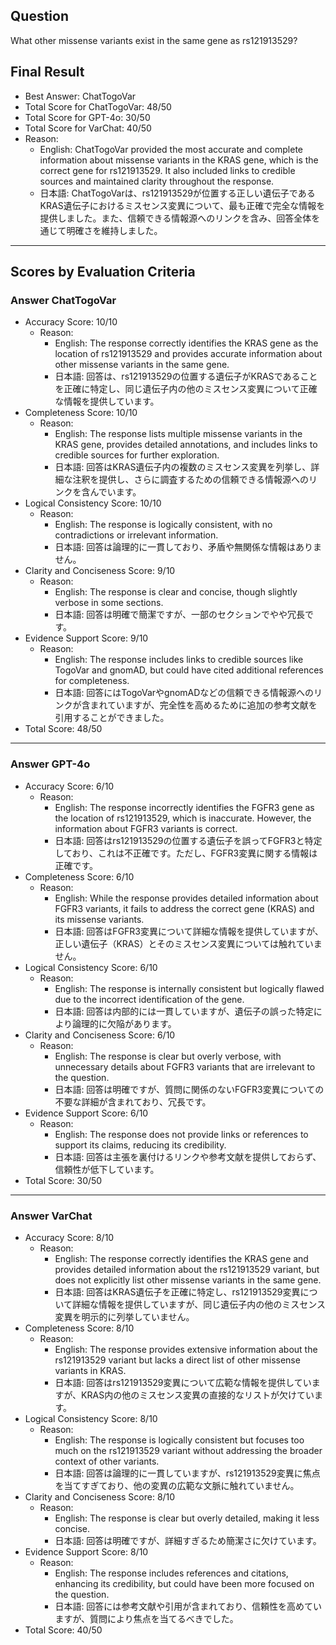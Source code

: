 ## Question

What other missense variants exist in the same gene as rs121913529?

## Final Result

- Best Answer: ChatTogoVar
- Total Score for ChatTogoVar: 48/50
- Total Score for GPT-4o: 30/50
- Total Score for VarChat: 40/50
- Reason:
  - English: ChatTogoVar provided the most accurate and complete information about missense variants in the KRAS gene, which is the correct gene for rs121913529. It also included links to credible sources and maintained clarity throughout the response.
  - 日本語: ChatTogoVarは、rs121913529が位置する正しい遺伝子であるKRAS遺伝子におけるミスセンス変異について、最も正確で完全な情報を提供しました。また、信頼できる情報源へのリンクを含み、回答全体を通じて明確さを維持しました。

---

## Scores by Evaluation Criteria

### Answer ChatTogoVar
- Accuracy Score: 10/10
  - Reason: 
    - English: The response correctly identifies the KRAS gene as the location of rs121913529 and provides accurate information about other missense variants in the same gene.
    - 日本語: 回答は、rs121913529の位置する遺伝子がKRASであることを正確に特定し、同じ遺伝子内の他のミスセンス変異について正確な情報を提供しています。
- Completeness Score: 10/10
  - Reason: 
    - English: The response lists multiple missense variants in the KRAS gene, provides detailed annotations, and includes links to credible sources for further exploration.
    - 日本語: 回答はKRAS遺伝子内の複数のミスセンス変異を列挙し、詳細な注釈を提供し、さらに調査するための信頼できる情報源へのリンクを含んでいます。
- Logical Consistency Score: 10/10
  - Reason: 
    - English: The response is logically consistent, with no contradictions or irrelevant information.
    - 日本語: 回答は論理的に一貫しており、矛盾や無関係な情報はありません。
- Clarity and Conciseness Score: 9/10
  - Reason: 
    - English: The response is clear and concise, though slightly verbose in some sections.
    - 日本語: 回答は明確で簡潔ですが、一部のセクションでやや冗長です。
- Evidence Support Score: 9/10
  - Reason: 
    - English: The response includes links to credible sources like TogoVar and gnomAD, but could have cited additional references for completeness.
    - 日本語: 回答にはTogoVarやgnomADなどの信頼できる情報源へのリンクが含まれていますが、完全性を高めるために追加の参考文献を引用することができました。
- Total Score: 48/50

---

### Answer GPT-4o
- Accuracy Score: 6/10
  - Reason: 
    - English: The response incorrectly identifies the FGFR3 gene as the location of rs121913529, which is inaccurate. However, the information about FGFR3 variants is correct.
    - 日本語: 回答はrs121913529の位置する遺伝子を誤ってFGFR3と特定しており、これは不正確です。ただし、FGFR3変異に関する情報は正確です。
- Completeness Score: 6/10
  - Reason: 
    - English: While the response provides detailed information about FGFR3 variants, it fails to address the correct gene (KRAS) and its missense variants.
    - 日本語: 回答はFGFR3変異について詳細な情報を提供していますが、正しい遺伝子（KRAS）とそのミスセンス変異については触れていません。
- Logical Consistency Score: 6/10
  - Reason: 
    - English: The response is internally consistent but logically flawed due to the incorrect identification of the gene.
    - 日本語: 回答は内部的には一貫していますが、遺伝子の誤った特定により論理的に欠陥があります。
- Clarity and Conciseness Score: 6/10
  - Reason: 
    - English: The response is clear but overly verbose, with unnecessary details about FGFR3 variants that are irrelevant to the question.
    - 日本語: 回答は明確ですが、質問に関係のないFGFR3変異についての不要な詳細が含まれており、冗長です。
- Evidence Support Score: 6/10
  - Reason: 
    - English: The response does not provide links or references to support its claims, reducing its credibility.
    - 日本語: 回答は主張を裏付けるリンクや参考文献を提供しておらず、信頼性が低下しています。
- Total Score: 30/50

---

### Answer VarChat
- Accuracy Score: 8/10
  - Reason: 
    - English: The response correctly identifies the KRAS gene and provides detailed information about the rs121913529 variant, but does not explicitly list other missense variants in the same gene.
    - 日本語: 回答はKRAS遺伝子を正確に特定し、rs121913529変異について詳細な情報を提供していますが、同じ遺伝子内の他のミスセンス変異を明示的に列挙していません。
- Completeness Score: 8/10
  - Reason: 
    - English: The response provides extensive information about the rs121913529 variant but lacks a direct list of other missense variants in KRAS.
    - 日本語: 回答はrs121913529変異について広範な情報を提供していますが、KRAS内の他のミスセンス変異の直接的なリストが欠けています。
- Logical Consistency Score: 8/10
  - Reason: 
    - English: The response is logically consistent but focuses too much on the rs121913529 variant without addressing the broader context of other variants.
    - 日本語: 回答は論理的に一貫していますが、rs121913529変異に焦点を当てすぎており、他の変異の広範な文脈に触れていません。
- Clarity and Conciseness Score: 8/10
  - Reason: 
    - English: The response is clear but overly detailed, making it less concise.
    - 日本語: 回答は明確ですが、詳細すぎるため簡潔さに欠けています。
- Evidence Support Score: 8/10
  - Reason: 
    - English: The response includes references and citations, enhancing its credibility, but could have been more focused on the question.
    - 日本語: 回答には参考文献や引用が含まれており、信頼性を高めていますが、質問により焦点を当てるべきでした。
- Total Score: 40/50